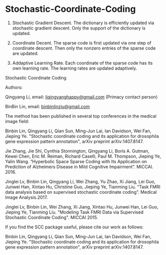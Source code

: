 # Stochastic-Coordinate-Coding

1. Stochastic Gradient Descent. The dictionary is efficiently updated via stochastic gradient descent. Only the support of the dictionary is updated.

2. Coordinate Decent. The sparse code is first updated via one step of coordinate descent. Then only the nonzero entries of the sparse code are updated.

3. Addaptive Learning Rate. Each coordinate of the sparse code has its own learning rate. The learning rates are updated adaptively. 

Stochastic Coordinate Coding 

Authors:

Qingyang Li, email: liqingyanghappy@gmail.com (Primacy contact person)

BinBin Lin, email: binbinlinzju@gmail.com
         
The method has been published in several top conferences in the medical image field:

Binbin Lin, Qingyang Li, Qian Sun, Ming-Jun Lai, Ian Davidson, Wei Fan, Jieping Ye. "Stochastic coordinate coding and its application for drosophila gene expression pattern annotation", arXiv preprint arXiv:1407.8147.

Jie Zhang, Jie Shi, Cynthia Stonnington, Qingyang Li, Boris A. Gutman, Kewei Chen, Eric M. Reiman, Richard Caselli, Paul M. Thompson, Jieping Ye, Yalin Wang. “Hyperbolic Space Sparse Coding with Its Application on Prediction of Alzheimers Disease in Mild Cognitive Impairment”. MICCAI. 2016.

Jinglei Lv, Binbin Lin, Qingyang Li, Wei Zhang, Yu Zhao, Xi Jiang, Lei Guo, Junwei Han, Xintao Hu,
Christine Guo, Jieping Ye, Tianming Liu. “Task FMRI data analysis based on supervised stochastic coordinate
coding”. Medical Image Analysis.2017.

Jinglei Lv, Binbin Lin, Wei Zhang, Xi Jiang, Xintao Hu, Junwei Han, Lei Guo, Jieping Ye, Tianming Liu. "Modeling Task FMRI Data via Supervised Stochastic Coordinate Coding". MICCAI 2015. 


If you find the SCC package useful, please cite our work as follows: 

Binbin Lin, Qingyang Li, Qian Sun, Ming-Jun Lai, Ian Davidson, Wei Fan, Jieping Ye. "Stochastic coordinate coding and its application for drosophila gene expression pattern annotation", arXiv preprint arXiv:1407.8147.



